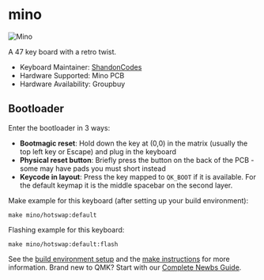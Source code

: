 # mino

![Mino](https://i.imgur.com/f5kHu8Qh.jpg)

A 47 key board with a retro twist.

* Keyboard Maintainer: [ShandonCodes](https://github.com/ShandonCodes)
* Hardware Supported: Mino PCB
* Hardware Availability: Groupbuy

## Bootloader

Enter the bootloader in 3 ways:

* **Bootmagic reset**: Hold down the key at (0,0) in the matrix (usually the top left key or Escape) and plug in the keyboard
* **Physical reset button**: Briefly press the button on the back of the PCB - some may have pads you must short instead
* **Keycode in layout**: Press the key mapped to `QK_BOOT` if it is available. For the default keymap it is the middle spacebar on the second layer.

Make example for this keyboard (after setting up your build environment):

    make mino/hotswap:default

Flashing example for this keyboard:

    make mino/hotswap:default:flash

See the [build environment setup](https://docs.qmk.fm/#/getting_started_build_tools) and the [make instructions](https://docs.qmk.fm/#/getting_started_make_guide) for more information. Brand new to QMK? Start with our [Complete Newbs Guide](https://docs.qmk.fm/#/newbs).
